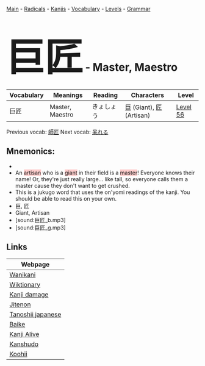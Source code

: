 <style> bigfont {font-size: 100px}</style>
[Main](../README.md) -
[Radicals](../radicals.md) -
[Kanjis](../kanjis.md) -
[Vocabulary](../vocabulary.md) -
[Levels](../levels.md) -
[Grammar](../grammar.md)
# <bigfont> 巨匠</bigfont> - Master, Maestro 

| Vocabulary | Meanings | Reading | Characters | Level |
| --- | --- | --- | --- | --- |
| 巨匠 | Master, Maestro | きょしょう |  [巨](../kanjis/巨.md) (Giant), [匠](../kanjis/匠.md) (Artisan) | [Level 56](../levels/wk_level56.md) |

Previous vocab: [師匠](師匠.md) Next vocab: [呆れる](呆れる.md) 

## Mnemonics:

* 
* An <span style="background-color:#ffcccb"> artisan</span> who is a <span style="background-color:#ffcccb"> giant</span> in their field is a <span style="background-color:#ffcccb"> master</span>! Everyone knows their name! Or, they're just really large... like tall, so everyone calls them a master cause they don't want to get crushed.
* This is a jukugo word that uses the on'yomi readings of the kanji. You should be able to read this on your own.
* 巨, 匠
* Giant, Artisan
* [sound:巨匠_b.mp3]
* [sound:巨匠_g.mp3]


## Links 

| Webpage |
| --- |
| [Wanikani          ](https://www.wanikani.com/kanji/巨匠) |
| [Wiktionary        ](https://en.wiktionary.org/wiki/巨匠) |
| [Kanji damage      ](http://www.kanjidamage.com/kanji/search?utf8=✓&q=巨匠) |
| [Jitenon           ](https://jitenon.com/kanji/巨匠) |
| [Tanoshii japanese ](https://www.tanoshiijapanese.com/dictionary/kanji.cfm?k=巨匠) |
| [Baike             ](https://baike.baidu.com/item/巨匠) |
| [Kanji Alive       ](https://app.kanjialive.com/巨匠) |
| [Kanshudo          ](https://www.kanshudo.com/searchmn?q=巨匠) |
| [Koohii            ](https://kanji.koohii.com/study/kanji/巨匠) |
